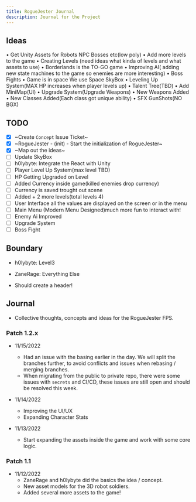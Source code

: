 ```yaml
---
title: RogueJester Journal
description: Journal for the Project
---
```

## Ideas

• Get Unity Assets for Robots NPC Bosses etc(low poly)
• Add more levels to the game
• Creating Levels (need ideas what kinda of levels and what assets to use)
• Borderlands is the TO-GO game
• Improving AI( adding new state machines to the game so enemies are more interesting)
• Boss Fights
• Game is in space We use Space SkyBox
• Leveling Up System(MAX HP increases when player levels up)
• Talent Tree(TBD)
• Add MiniMap(UI)
• Upgrade System(Upgrade Weapons)
• New Weapons Added
• New Classes Added(Each class got unique ability)
• SFX GunShots(NO BGX)

## TODO

- [x] ~Create `Concept` Issue Ticket~
- [x] ~RogueJester - (init) - Start the initialization of RogueJester~
- [x] ~Map out the ideas~
- [ ] Update SkyBox
- [ ] h0lybyte: Integrate the React with Unity
- [ ] Player Level Up System(max level TBD)
- [ ] HP Getting Upgraded on Level
- [ ] Added Currency inside game(killed enemies drop currency)
- [ ] Currency is saved trought out scene
- [ ] Added + 2 more levels(total levels 4)
- [ ] User Interface all the values are displayed on the screen or in the menu
- [ ] Main Menu (Modern Menu Designed)much more fun to interact with!
- [ ] Enemy Ai Improved
- [ ] Upgrade System
- [ ] Boss Fight

## Boundary

- h0lybyte: Level3
- ZaneRage: Everything Else

- Should create a header!

## Journal

- Collective thoughts, concepts and ideas for the RogueJester FPS.

### Patch 1.2.x

- 11/15/2022
  - Had an issue with the basing earlier in the day. We will split the branches further, to avoid conflicts and issues when rebasing / merging branches.
  - When migrating from the public to private repo, there were some issues with `secrets` and CI/CD, these issues are still open and should be resolved this week.

- 11/14/2022
  - Improving the UI/UX
  - Expanding Character Stats

- 11/13/2022
  - Start expanding the assets inside the game and work with some core logic.

### Patch 1.1

- 11/12/2022
  - ZaneRage and h0lybyte did the basics the idea / concept.
  - New asset models for the 3D robot soldiers.
  - Added several more assets to the game!
